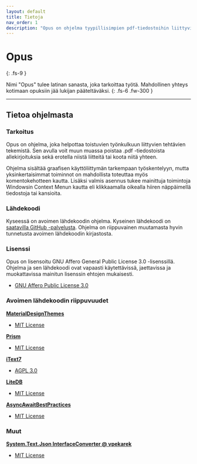 ```yaml
---
layout: default
title: Tietoja
nav_order: 1
description: "Opus on ohjelma tyypillisimpien pdf-tiedostoihin liittyvien työnkulkujen helpottamiseen"
---
```


# Opus
{: .fs-9 }

Nimi "Opus" tulee latinan sanasta, joka tarkoittaa työtä. Mahdollinen yhteys kotimaan opuksiin jää lukijan pääteltäväksi. 
{: .fs-6 .fw-300 }

---

## Tietoa ohjelmasta

### Tarkoitus

Opus on ohjelma, joka helpottaa toistuvien työnkulkuun liittyvien tehtävien tekemistä. Sen avulla voit muun muassa poistaa .pdf -tiedostoista allekirjoituksia sekä erotella niistä liitteitä tai koota niitä yhteen.

Ohjelma sisältää graafisen käyttöliittymän tarkempaan työskentelyyn, mutta yksinkertaisimmat toiminnot on mahdollista toteuttaa myös komentokehotteen kautta. Lisäksi valmis asennus tukee mainittuja toimintoja Windowsin Context Menun kautta eli klikkaamalla oikealla hiiren näppäimellä tiedostoja tai kansioita.

### Lähdekoodi

Kyseessä on avoimen lähdekoodin ohjelma. Kyseinen lähdekoodi on [saatavilla GitHub -palvelusta](https://github.com/CodeX-fi/Opus). Ohjelma on riippuvainen muutamasta hyvin tunnetusta avoimen lähdekoodin kirjastosta.

### Lisenssi

Opus on lisensoitu GNU Affero General Public License 3.0 -lisenssillä. Ohjelma ja sen lähdekoodi ovat vapaasti käytettävissä, jaettavissa ja muokattavissa mainitun lisenssin ehtojen mukaisesti.

* [GNU Affero Public License 3.0](https://www.gnu.org/licenses/agpl-3.0.html)

### Avoimen lähdekoodin riippuvuudet 
  
  
**[MaterialDesignThemes](https://github.com/MaterialDesignInXAML/MaterialDesignInXamlToolkit)**
- [MIT License](https://github.com/MaterialDesignInXAML/MaterialDesignInXamlToolkit/blob/master/LICENSE)

**[Prism](https://github.com/PrismLibrary/Prism)**
- [MIT License](https://github.com/PrismLibrary/Prism/blob/master/LICENSE)

**[iText7](https://github.com/itext/itext7-dotnet)**
- [AGPL 3.0](https://github.com/itext/itext7-dotnet/blob/develop/LICENSE.md)

**[LiteDB](https://github.com/mbdavid/LiteDB)**
- [MIT License](https://github.com/mbdavid/LiteDB/blob/master/LICENSE)

**[AsyncAwaitBestPractices](https://github.com/brminnick/AsyncAwaitBestPractices)**
- [MIT License](https://github.com/brminnick/AsyncAwaitBestPractices/blob/main/LICENSE.md)

### Muut
  
  
**[System.Text.Json InterfaceConverter @ vpekarek](https://github.com/vpekarek/InterfaceConverter.SystemTextJson)**
- [MIT License](https://github.com/git/git-scm.com/blob/main/MIT-LICENSE.txt)
